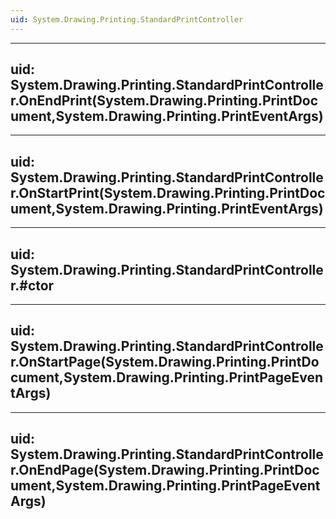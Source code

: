 ```yaml
---
uid: System.Drawing.Printing.StandardPrintController
---
```


---
uid: System.Drawing.Printing.StandardPrintController.OnEndPrint(System.Drawing.Printing.PrintDocument,System.Drawing.Printing.PrintEventArgs)
---

---
uid: System.Drawing.Printing.StandardPrintController.OnStartPrint(System.Drawing.Printing.PrintDocument,System.Drawing.Printing.PrintEventArgs)
---

---
uid: System.Drawing.Printing.StandardPrintController.#ctor
---

---
uid: System.Drawing.Printing.StandardPrintController.OnStartPage(System.Drawing.Printing.PrintDocument,System.Drawing.Printing.PrintPageEventArgs)
---

---
uid: System.Drawing.Printing.StandardPrintController.OnEndPage(System.Drawing.Printing.PrintDocument,System.Drawing.Printing.PrintPageEventArgs)
---
